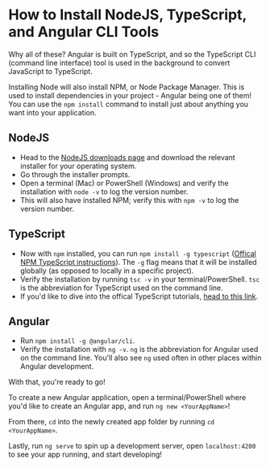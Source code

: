 # How to Install NodeJS, TypeScript, and Angular CLI Tools

Why all of these? Angular is built on TypeScript, and so the TypeScript CLI (command line interface) tool is used in the background to convert JavaScript to TypeScript.

Installing Node will also install NPM, or Node Package Manager. This is used to install dependencies in your project - Angular being one of them! You can use the `npm install` command to install just about anything you want into your application.

## NodeJS
* Head to the [NodeJS downloads page](https://nodejs.org/en/download/) and download the relevant installer for your operating system.
* Go through the installer prompts.
* Open a terminal (Mac) or PowerShell (Windows) and verify the installation with `node -v` to log the version number.
* This will also have installed NPM; verify this with `npm -v` to log the version number.

## TypeScript
* Now with `npm` installed, you can run `npm install -g typescript` ([Offical NPM TypeScript instructions](https://www.npmjs.com/package/typescript)). The `-g` flag means that it will be installed globally (as opposed to locally in a specific project).
* Verify the installation by running `tsc -v` in your terminal/PowerShell. `tsc` is the abbreviation for TypeScript used on the command line.
* If you'd like to dive into the offical TypeScript tutorials, [head to this link](https://www.typescriptlang.org/docs/tutorial.html).

## Angular
* Run `npm install -g @angular/cli`.
* Verify the installation with `ng -v`. `ng` is the abbreviation for Angular used on the command line. You'll also see `ng` used often in other places within Angular development.


With that, you're ready to go!

To create a new Angular application, open a terminal/PowerShell where you'd like to create an Angular app, and run `ng new <YourAppName>`!

From there, `cd` into the newly created app folder by running `cd <YourAppName>`.

Lastly, run `ng serve` to spin up a development server, open `localhost:4200` to see your app running, and start developing!